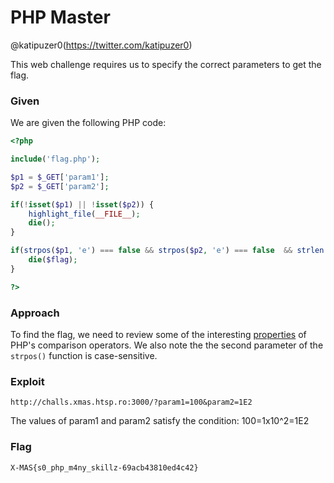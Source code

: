 # PHP Master
@katipuzer0(https://twitter.com/katipuzer0)

This web challenge requires us to specify the correct parameters to get the flag. 

### Given
We are given the following PHP code:

```php
<?php

include('flag.php');

$p1 = $_GET['param1'];
$p2 = $_GET['param2'];

if(!isset($p1) || !isset($p2)) {
    highlight_file(__FILE__);
    die();
}

if(strpos($p1, 'e') === false && strpos($p2, 'e') === false  && strlen($p1) === strlen($p2) && $p1 !== $p2 && $p1[0] != '0' && $p1 == $p2) {
    die($flag);
}

?>

```

### Approach
To find the flag, we need to review some of the interesting [properties](https://medium.com/@Asm0d3us/part-1-php-tricks-in-web-ctf-challenges-e1981475b3e4) of PHP's comparison operators. We also note the the second parameter of the `strpos()` function is case-sensitive.

### Exploit
```
http://challs.xmas.htsp.ro:3000/?param1=100&param2=1E2
```
The values of param1 and param2 satisfy the condition: 100=1x10^2=1E2

### Flag
`X-MAS{s0_php_m4ny_skillz-69acb43810ed4c42}`
